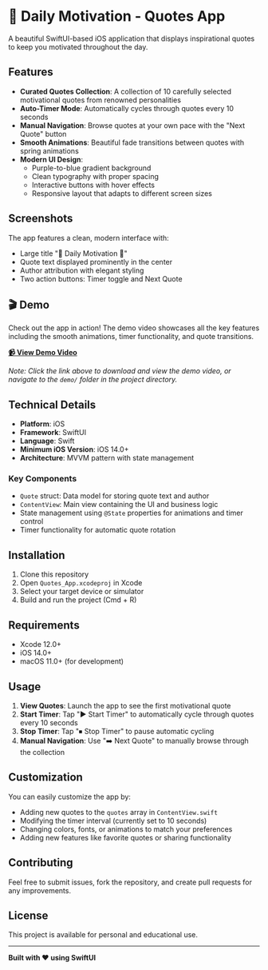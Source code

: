 # 🌟 Daily Motivation - Quotes App

A beautiful SwiftUI-based iOS application that displays inspirational quotes to keep you motivated throughout the day.

## Features

- **Curated Quotes Collection**: A collection of 10 carefully selected motivational quotes from renowned personalities
- **Auto-Timer Mode**: Automatically cycles through quotes every 10 seconds
- **Manual Navigation**: Browse quotes at your own pace with the "Next Quote" button
- **Smooth Animations**: Beautiful fade transitions between quotes with spring animations
- **Modern UI Design**: 
  - Purple-to-blue gradient background
  - Clean typography with proper spacing
  - Interactive buttons with hover effects
  - Responsive layout that adapts to different screen sizes

## Screenshots

The app features a clean, modern interface with:
- Large title "🌟 Daily Motivation 🌟"
- Quote text displayed prominently in the center
- Author attribution with elegant styling
- Two action buttons: Timer toggle and Next Quote

## 🎬 Demo

Check out the app in action! The demo video showcases all the key features including the smooth animations, timer functionality, and quote transitions.

**[📹 View Demo Video](../demo/quotes-app-demo.mov)**

*Note: Click the link above to download and view the demo video, or navigate to the `demo/` folder in the project directory.*

## Technical Details

- **Platform**: iOS
- **Framework**: SwiftUI
- **Language**: Swift
- **Minimum iOS Version**: iOS 14.0+
- **Architecture**: MVVM pattern with state management

### Key Components

- `Quote` struct: Data model for storing quote text and author
- `ContentView`: Main view containing the UI and business logic
- State management using `@State` properties for animations and timer control
- Timer functionality for automatic quote rotation

## Installation

1. Clone this repository
2. Open `Quotes_App.xcodeproj` in Xcode
3. Select your target device or simulator
4. Build and run the project (Cmd + R)

## Requirements

- Xcode 12.0+
- iOS 14.0+
- macOS 11.0+ (for development)

## Usage

1. **View Quotes**: Launch the app to see the first motivational quote
2. **Start Timer**: Tap "▶️ Start Timer" to automatically cycle through quotes every 10 seconds
3. **Stop Timer**: Tap "⏹ Stop Timer" to pause automatic cycling
4. **Manual Navigation**: Use "➡️ Next Quote" to manually browse through the collection

## Customization

You can easily customize the app by:
- Adding new quotes to the `quotes` array in `ContentView.swift`
- Modifying the timer interval (currently set to 10 seconds)
- Changing colors, fonts, or animations to match your preferences
- Adding new features like favorite quotes or sharing functionality

## Contributing

Feel free to submit issues, fork the repository, and create pull requests for any improvements.

## License

This project is available for personal and educational use.

---

**Built with ❤️ using SwiftUI**
